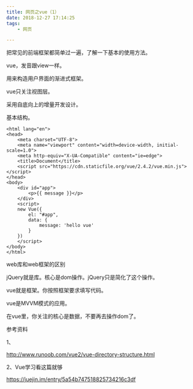 ```yaml
---
title: 网页之vue（1）
date: 2018-12-27 17:14:25
tags:
	- 网页

---
```




把常见的前端框架都简单过一遍，了解一下基本的使用方法。

vue，发音跟view一样。

用来构造用户界面的渐进式框架。

vue只关注视图层。

采用自底向上的增量开发设计。

基本结构。

```
<html lang="en">
<head>
    <meta charset="UTF-8">
    <meta name="viewport" content="width=device-width, initial-scale=1.0">
    <meta http-equiv="X-UA-Compatible" content="ie=edge">
    <title>Document</title>
    <script src="https://cdn.staticfile.org/vue/2.4.2/vue.min.js"></script>
</head>
<body>
    <div id="app">
        <p>{{ message }}</p>
    </div>
    <script>
    new Vue({
        el: "#app",
        data: {
            message: 'hello vue'
        }
    })
    </script>
</body>
</html>
```



web库和web框架的区别

jQuery就是库。核心是dom操作。jQuery只是简化了这个操作。

vue就是框架。你按照框架要求填写代码。

vue是MVVM模式的应用。

在vue里，你关注的核心是数据，不要再去操作dom了。





参考资料

1、

http://www.runoob.com/vue2/vue-directory-structure.html

2、Vue学习看这篇就够

https://juejin.im/entry/5a54b747518825734216c3df